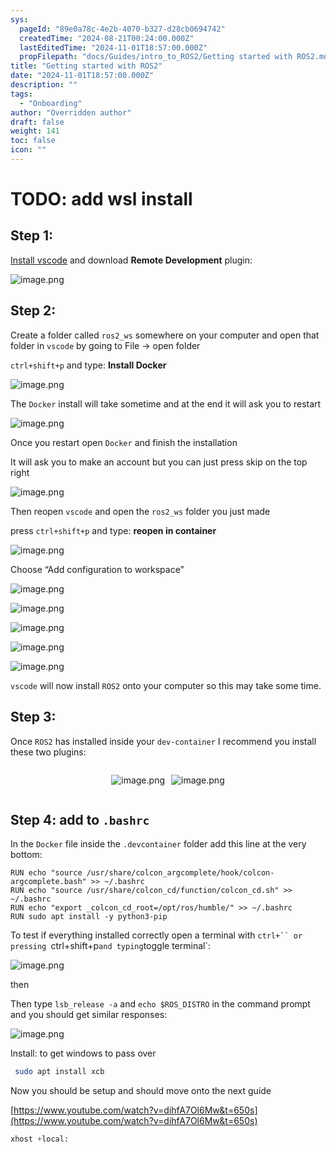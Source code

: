 ```yaml
---
sys:
  pageId: "89e0a78c-4e2b-4070-b327-d28cb0694742"
  createdTime: "2024-08-21T00:24:00.000Z"
  lastEditedTime: "2024-11-01T18:57:00.000Z"
  propFilepath: "docs/Guides/intro_to_ROS2/Getting started with ROS2.md"
title: "Getting started with ROS2"
date: "2024-11-01T18:57:00.000Z"
description: ""
tags:
  - "Onboarding"
author: "Overridden author"
draft: false
weight: 141
toc: false
icon: ""
---
```


# TODO: add wsl install

## Step 1:

[Install vscode](https://code.visualstudio.com/download) and download **Remote Development** plugin:

![image.png](https://prod-files-secure.s3.us-west-2.amazonaws.com/d518164a-d88e-44d1-a4ee-3adb3bd8bce0/efb52993-1881-4a40-b95e-6f020334f022/image.png?X-Amz-Algorithm=AWS4-HMAC-SHA256&X-Amz-Content-Sha256=UNSIGNED-PAYLOAD&X-Amz-Credential=ASIAZI2LB466VOM3CJKC%2F20250326%2Fus-west-2%2Fs3%2Faws4_request&X-Amz-Date=20250326T170759Z&X-Amz-Expires=3600&X-Amz-Security-Token=IQoJb3JpZ2luX2VjEMn%2F%2F%2F%2F%2F%2F%2F%2F%2F%2FwEaCXVzLXdlc3QtMiJIMEYCIQDyMjANF7bBeiPIEBai3jmexA%2BLmp2PRyNiVPu1Ma06GAIhAOC2NF3kRj8uZ5TsyTRWCw7e6QgQ1I4Gxs8p6jfYSwFoKv8DCDIQABoMNjM3NDIzMTgzODA1IgzVdFmAxtOQJEsm62Eq3AMXokBLYBm6e0MRDkQSYxoTW4HIki9ddRYHZU%2Fq5hoANwp6lck0%2B5WzuTD9kUc12cFUhTqMXqmT3kw0NC6Lkss174pBJoTTt5bFB9yeWb9LpVaLjtjGlueIVMyJJyC%2Bxq7GQkk9N9sOnWOBKzNA%2F1KCecpaiG%2BHxnBfUJujWqXg7mdFoWQ%2BBC%2B4sX%2BNDfdJrb4L6Ca2b4muj%2BQVhKotliT89xBWTdpAlgYG3TtRKyYiGJsPVVcOWkPKmNwcv8D318ocrAABiwrhNDSafwgL4ozwpB7KRKLqqKdyCkgJRE9B%2Bh0Y2NlSYv7vUhX65cejLwGnXh3pL4JX6c4LtARNbD6nGP4Cgp5ls69Xoh%2BsBPlAMPGYBp%2F0dH1ZPmt7Fcnb5D4uXJATKdRJbeBX189KDC%2BnWgXqLsGyWdDIoNwj8%2BoXiYJk2xUu6bK%2Fb1ZXCDj6pj%2B9p9exwaXiaPE7AfjmvUp7lZEkV0Jsu%2Fl4nm57XEkyZ4Uq6DrfTcyalBs0oCz9X%2FDRyJA5h16URHNaZ5AockhWR4wI2PkCpg9UnYBAfyB7KDPX6sTMwZNCZ8PpQq1ybjyjJPhahNN42aNVwGpBvUoeI2fsxVl%2BQyVBI47VRf6IFRpJlkUupIMW16RoODCd15C%2FBjqkAboA6i1dUVCayEuuoQgiDSNQa%2BCKPPjhfLKwHzXzFyMLKT2OT5nOOtViJAi8Br5DgM7a7cIZg9q8qcx%2F34bfrtz5xBeGU8QFNT%2FwsIcTG5Cdm%2FJwnjYADffah2opfBpCoVF7%2F%2BF9kuAyRd2easAyV%2F9wS3qGaTN0orISxYLqb7rw7Ca5VBChJbhG5fwDP%2FZ%2FT7osws%2BzaHnVVx0SAlHAKUS3B4Z%2B&X-Amz-Signature=1fc14455e3d4a303369c2d7bdc037ce56b192d8c47a0842b202aaa3fe9756ba0&X-Amz-SignedHeaders=host&x-id=GetObject)

## Step 2:

Create a folder called `ros2_ws` somewhere on your computer and open that folder in `vscode` by going to File → open folder 

`ctrl+shift+p` and type: **Install Docker**

![image.png](https://prod-files-secure.s3.us-west-2.amazonaws.com/d518164a-d88e-44d1-a4ee-3adb3bd8bce0/2269dc0e-1cd5-47ff-bceb-c04ad9b2eab0/image.png?X-Amz-Algorithm=AWS4-HMAC-SHA256&X-Amz-Content-Sha256=UNSIGNED-PAYLOAD&X-Amz-Credential=ASIAZI2LB466VOM3CJKC%2F20250326%2Fus-west-2%2Fs3%2Faws4_request&X-Amz-Date=20250326T170759Z&X-Amz-Expires=3600&X-Amz-Security-Token=IQoJb3JpZ2luX2VjEMn%2F%2F%2F%2F%2F%2F%2F%2F%2F%2FwEaCXVzLXdlc3QtMiJIMEYCIQDyMjANF7bBeiPIEBai3jmexA%2BLmp2PRyNiVPu1Ma06GAIhAOC2NF3kRj8uZ5TsyTRWCw7e6QgQ1I4Gxs8p6jfYSwFoKv8DCDIQABoMNjM3NDIzMTgzODA1IgzVdFmAxtOQJEsm62Eq3AMXokBLYBm6e0MRDkQSYxoTW4HIki9ddRYHZU%2Fq5hoANwp6lck0%2B5WzuTD9kUc12cFUhTqMXqmT3kw0NC6Lkss174pBJoTTt5bFB9yeWb9LpVaLjtjGlueIVMyJJyC%2Bxq7GQkk9N9sOnWOBKzNA%2F1KCecpaiG%2BHxnBfUJujWqXg7mdFoWQ%2BBC%2B4sX%2BNDfdJrb4L6Ca2b4muj%2BQVhKotliT89xBWTdpAlgYG3TtRKyYiGJsPVVcOWkPKmNwcv8D318ocrAABiwrhNDSafwgL4ozwpB7KRKLqqKdyCkgJRE9B%2Bh0Y2NlSYv7vUhX65cejLwGnXh3pL4JX6c4LtARNbD6nGP4Cgp5ls69Xoh%2BsBPlAMPGYBp%2F0dH1ZPmt7Fcnb5D4uXJATKdRJbeBX189KDC%2BnWgXqLsGyWdDIoNwj8%2BoXiYJk2xUu6bK%2Fb1ZXCDj6pj%2B9p9exwaXiaPE7AfjmvUp7lZEkV0Jsu%2Fl4nm57XEkyZ4Uq6DrfTcyalBs0oCz9X%2FDRyJA5h16URHNaZ5AockhWR4wI2PkCpg9UnYBAfyB7KDPX6sTMwZNCZ8PpQq1ybjyjJPhahNN42aNVwGpBvUoeI2fsxVl%2BQyVBI47VRf6IFRpJlkUupIMW16RoODCd15C%2FBjqkAboA6i1dUVCayEuuoQgiDSNQa%2BCKPPjhfLKwHzXzFyMLKT2OT5nOOtViJAi8Br5DgM7a7cIZg9q8qcx%2F34bfrtz5xBeGU8QFNT%2FwsIcTG5Cdm%2FJwnjYADffah2opfBpCoVF7%2F%2BF9kuAyRd2easAyV%2F9wS3qGaTN0orISxYLqb7rw7Ca5VBChJbhG5fwDP%2FZ%2FT7osws%2BzaHnVVx0SAlHAKUS3B4Z%2B&X-Amz-Signature=093f07433bdd51ceb7b48158d32afe2baca88dd69434d8b319c997f3b755e17c&X-Amz-SignedHeaders=host&x-id=GetObject)

The `Docker` install will take sometime and at the end it will ask you to restart

![image.png](https://prod-files-secure.s3.us-west-2.amazonaws.com/d518164a-d88e-44d1-a4ee-3adb3bd8bce0/ed233f78-be33-4b1f-b89c-9c346c0e961e/image.png?X-Amz-Algorithm=AWS4-HMAC-SHA256&X-Amz-Content-Sha256=UNSIGNED-PAYLOAD&X-Amz-Credential=ASIAZI2LB466VOM3CJKC%2F20250326%2Fus-west-2%2Fs3%2Faws4_request&X-Amz-Date=20250326T170759Z&X-Amz-Expires=3600&X-Amz-Security-Token=IQoJb3JpZ2luX2VjEMn%2F%2F%2F%2F%2F%2F%2F%2F%2F%2FwEaCXVzLXdlc3QtMiJIMEYCIQDyMjANF7bBeiPIEBai3jmexA%2BLmp2PRyNiVPu1Ma06GAIhAOC2NF3kRj8uZ5TsyTRWCw7e6QgQ1I4Gxs8p6jfYSwFoKv8DCDIQABoMNjM3NDIzMTgzODA1IgzVdFmAxtOQJEsm62Eq3AMXokBLYBm6e0MRDkQSYxoTW4HIki9ddRYHZU%2Fq5hoANwp6lck0%2B5WzuTD9kUc12cFUhTqMXqmT3kw0NC6Lkss174pBJoTTt5bFB9yeWb9LpVaLjtjGlueIVMyJJyC%2Bxq7GQkk9N9sOnWOBKzNA%2F1KCecpaiG%2BHxnBfUJujWqXg7mdFoWQ%2BBC%2B4sX%2BNDfdJrb4L6Ca2b4muj%2BQVhKotliT89xBWTdpAlgYG3TtRKyYiGJsPVVcOWkPKmNwcv8D318ocrAABiwrhNDSafwgL4ozwpB7KRKLqqKdyCkgJRE9B%2Bh0Y2NlSYv7vUhX65cejLwGnXh3pL4JX6c4LtARNbD6nGP4Cgp5ls69Xoh%2BsBPlAMPGYBp%2F0dH1ZPmt7Fcnb5D4uXJATKdRJbeBX189KDC%2BnWgXqLsGyWdDIoNwj8%2BoXiYJk2xUu6bK%2Fb1ZXCDj6pj%2B9p9exwaXiaPE7AfjmvUp7lZEkV0Jsu%2Fl4nm57XEkyZ4Uq6DrfTcyalBs0oCz9X%2FDRyJA5h16URHNaZ5AockhWR4wI2PkCpg9UnYBAfyB7KDPX6sTMwZNCZ8PpQq1ybjyjJPhahNN42aNVwGpBvUoeI2fsxVl%2BQyVBI47VRf6IFRpJlkUupIMW16RoODCd15C%2FBjqkAboA6i1dUVCayEuuoQgiDSNQa%2BCKPPjhfLKwHzXzFyMLKT2OT5nOOtViJAi8Br5DgM7a7cIZg9q8qcx%2F34bfrtz5xBeGU8QFNT%2FwsIcTG5Cdm%2FJwnjYADffah2opfBpCoVF7%2F%2BF9kuAyRd2easAyV%2F9wS3qGaTN0orISxYLqb7rw7Ca5VBChJbhG5fwDP%2FZ%2FT7osws%2BzaHnVVx0SAlHAKUS3B4Z%2B&X-Amz-Signature=b57be7eb0e3fe0b89ca1a1d3e01b5c9c6a2cf3e12d0425efa13b96ca492105f1&X-Amz-SignedHeaders=host&x-id=GetObject)

Once you restart open `Docker` and finish the installation

It will ask you to make an account but you can just press skip on the top right

![image.png](https://prod-files-secure.s3.us-west-2.amazonaws.com/d518164a-d88e-44d1-a4ee-3adb3bd8bce0/21010ad9-1659-4fd9-9f59-9932a09b2a3d/image.png?X-Amz-Algorithm=AWS4-HMAC-SHA256&X-Amz-Content-Sha256=UNSIGNED-PAYLOAD&X-Amz-Credential=ASIAZI2LB466VOM3CJKC%2F20250326%2Fus-west-2%2Fs3%2Faws4_request&X-Amz-Date=20250326T170759Z&X-Amz-Expires=3600&X-Amz-Security-Token=IQoJb3JpZ2luX2VjEMn%2F%2F%2F%2F%2F%2F%2F%2F%2F%2FwEaCXVzLXdlc3QtMiJIMEYCIQDyMjANF7bBeiPIEBai3jmexA%2BLmp2PRyNiVPu1Ma06GAIhAOC2NF3kRj8uZ5TsyTRWCw7e6QgQ1I4Gxs8p6jfYSwFoKv8DCDIQABoMNjM3NDIzMTgzODA1IgzVdFmAxtOQJEsm62Eq3AMXokBLYBm6e0MRDkQSYxoTW4HIki9ddRYHZU%2Fq5hoANwp6lck0%2B5WzuTD9kUc12cFUhTqMXqmT3kw0NC6Lkss174pBJoTTt5bFB9yeWb9LpVaLjtjGlueIVMyJJyC%2Bxq7GQkk9N9sOnWOBKzNA%2F1KCecpaiG%2BHxnBfUJujWqXg7mdFoWQ%2BBC%2B4sX%2BNDfdJrb4L6Ca2b4muj%2BQVhKotliT89xBWTdpAlgYG3TtRKyYiGJsPVVcOWkPKmNwcv8D318ocrAABiwrhNDSafwgL4ozwpB7KRKLqqKdyCkgJRE9B%2Bh0Y2NlSYv7vUhX65cejLwGnXh3pL4JX6c4LtARNbD6nGP4Cgp5ls69Xoh%2BsBPlAMPGYBp%2F0dH1ZPmt7Fcnb5D4uXJATKdRJbeBX189KDC%2BnWgXqLsGyWdDIoNwj8%2BoXiYJk2xUu6bK%2Fb1ZXCDj6pj%2B9p9exwaXiaPE7AfjmvUp7lZEkV0Jsu%2Fl4nm57XEkyZ4Uq6DrfTcyalBs0oCz9X%2FDRyJA5h16URHNaZ5AockhWR4wI2PkCpg9UnYBAfyB7KDPX6sTMwZNCZ8PpQq1ybjyjJPhahNN42aNVwGpBvUoeI2fsxVl%2BQyVBI47VRf6IFRpJlkUupIMW16RoODCd15C%2FBjqkAboA6i1dUVCayEuuoQgiDSNQa%2BCKPPjhfLKwHzXzFyMLKT2OT5nOOtViJAi8Br5DgM7a7cIZg9q8qcx%2F34bfrtz5xBeGU8QFNT%2FwsIcTG5Cdm%2FJwnjYADffah2opfBpCoVF7%2F%2BF9kuAyRd2easAyV%2F9wS3qGaTN0orISxYLqb7rw7Ca5VBChJbhG5fwDP%2FZ%2FT7osws%2BzaHnVVx0SAlHAKUS3B4Z%2B&X-Amz-Signature=5e90d8a3b5fe74ea1e7aeb752ad6515abf6097623d86ad3a2cc013f7c6d9d298&X-Amz-SignedHeaders=host&x-id=GetObject)

Then reopen `vscode` and open the `ros2_ws` folder you just made

press `ctrl+shift+p` and type: **reopen in container**

![image.png](https://prod-files-secure.s3.us-west-2.amazonaws.com/d518164a-d88e-44d1-a4ee-3adb3bd8bce0/4e93b8c2-41ad-488c-8095-c74205196118/image.png?X-Amz-Algorithm=AWS4-HMAC-SHA256&X-Amz-Content-Sha256=UNSIGNED-PAYLOAD&X-Amz-Credential=ASIAZI2LB466VOM3CJKC%2F20250326%2Fus-west-2%2Fs3%2Faws4_request&X-Amz-Date=20250326T170759Z&X-Amz-Expires=3600&X-Amz-Security-Token=IQoJb3JpZ2luX2VjEMn%2F%2F%2F%2F%2F%2F%2F%2F%2F%2FwEaCXVzLXdlc3QtMiJIMEYCIQDyMjANF7bBeiPIEBai3jmexA%2BLmp2PRyNiVPu1Ma06GAIhAOC2NF3kRj8uZ5TsyTRWCw7e6QgQ1I4Gxs8p6jfYSwFoKv8DCDIQABoMNjM3NDIzMTgzODA1IgzVdFmAxtOQJEsm62Eq3AMXokBLYBm6e0MRDkQSYxoTW4HIki9ddRYHZU%2Fq5hoANwp6lck0%2B5WzuTD9kUc12cFUhTqMXqmT3kw0NC6Lkss174pBJoTTt5bFB9yeWb9LpVaLjtjGlueIVMyJJyC%2Bxq7GQkk9N9sOnWOBKzNA%2F1KCecpaiG%2BHxnBfUJujWqXg7mdFoWQ%2BBC%2B4sX%2BNDfdJrb4L6Ca2b4muj%2BQVhKotliT89xBWTdpAlgYG3TtRKyYiGJsPVVcOWkPKmNwcv8D318ocrAABiwrhNDSafwgL4ozwpB7KRKLqqKdyCkgJRE9B%2Bh0Y2NlSYv7vUhX65cejLwGnXh3pL4JX6c4LtARNbD6nGP4Cgp5ls69Xoh%2BsBPlAMPGYBp%2F0dH1ZPmt7Fcnb5D4uXJATKdRJbeBX189KDC%2BnWgXqLsGyWdDIoNwj8%2BoXiYJk2xUu6bK%2Fb1ZXCDj6pj%2B9p9exwaXiaPE7AfjmvUp7lZEkV0Jsu%2Fl4nm57XEkyZ4Uq6DrfTcyalBs0oCz9X%2FDRyJA5h16URHNaZ5AockhWR4wI2PkCpg9UnYBAfyB7KDPX6sTMwZNCZ8PpQq1ybjyjJPhahNN42aNVwGpBvUoeI2fsxVl%2BQyVBI47VRf6IFRpJlkUupIMW16RoODCd15C%2FBjqkAboA6i1dUVCayEuuoQgiDSNQa%2BCKPPjhfLKwHzXzFyMLKT2OT5nOOtViJAi8Br5DgM7a7cIZg9q8qcx%2F34bfrtz5xBeGU8QFNT%2FwsIcTG5Cdm%2FJwnjYADffah2opfBpCoVF7%2F%2BF9kuAyRd2easAyV%2F9wS3qGaTN0orISxYLqb7rw7Ca5VBChJbhG5fwDP%2FZ%2FT7osws%2BzaHnVVx0SAlHAKUS3B4Z%2B&X-Amz-Signature=d932c362b44639369c091a09e411a2c738e8f09cee72ac0fe2445bb448cf35c0&X-Amz-SignedHeaders=host&x-id=GetObject)

Choose “Add configuration to workspace”

![image.png](https://prod-files-secure.s3.us-west-2.amazonaws.com/d518164a-d88e-44d1-a4ee-3adb3bd8bce0/9560b282-5060-4989-ba37-97e7b2c22476/image.png?X-Amz-Algorithm=AWS4-HMAC-SHA256&X-Amz-Content-Sha256=UNSIGNED-PAYLOAD&X-Amz-Credential=ASIAZI2LB466VOM3CJKC%2F20250326%2Fus-west-2%2Fs3%2Faws4_request&X-Amz-Date=20250326T170759Z&X-Amz-Expires=3600&X-Amz-Security-Token=IQoJb3JpZ2luX2VjEMn%2F%2F%2F%2F%2F%2F%2F%2F%2F%2FwEaCXVzLXdlc3QtMiJIMEYCIQDyMjANF7bBeiPIEBai3jmexA%2BLmp2PRyNiVPu1Ma06GAIhAOC2NF3kRj8uZ5TsyTRWCw7e6QgQ1I4Gxs8p6jfYSwFoKv8DCDIQABoMNjM3NDIzMTgzODA1IgzVdFmAxtOQJEsm62Eq3AMXokBLYBm6e0MRDkQSYxoTW4HIki9ddRYHZU%2Fq5hoANwp6lck0%2B5WzuTD9kUc12cFUhTqMXqmT3kw0NC6Lkss174pBJoTTt5bFB9yeWb9LpVaLjtjGlueIVMyJJyC%2Bxq7GQkk9N9sOnWOBKzNA%2F1KCecpaiG%2BHxnBfUJujWqXg7mdFoWQ%2BBC%2B4sX%2BNDfdJrb4L6Ca2b4muj%2BQVhKotliT89xBWTdpAlgYG3TtRKyYiGJsPVVcOWkPKmNwcv8D318ocrAABiwrhNDSafwgL4ozwpB7KRKLqqKdyCkgJRE9B%2Bh0Y2NlSYv7vUhX65cejLwGnXh3pL4JX6c4LtARNbD6nGP4Cgp5ls69Xoh%2BsBPlAMPGYBp%2F0dH1ZPmt7Fcnb5D4uXJATKdRJbeBX189KDC%2BnWgXqLsGyWdDIoNwj8%2BoXiYJk2xUu6bK%2Fb1ZXCDj6pj%2B9p9exwaXiaPE7AfjmvUp7lZEkV0Jsu%2Fl4nm57XEkyZ4Uq6DrfTcyalBs0oCz9X%2FDRyJA5h16URHNaZ5AockhWR4wI2PkCpg9UnYBAfyB7KDPX6sTMwZNCZ8PpQq1ybjyjJPhahNN42aNVwGpBvUoeI2fsxVl%2BQyVBI47VRf6IFRpJlkUupIMW16RoODCd15C%2FBjqkAboA6i1dUVCayEuuoQgiDSNQa%2BCKPPjhfLKwHzXzFyMLKT2OT5nOOtViJAi8Br5DgM7a7cIZg9q8qcx%2F34bfrtz5xBeGU8QFNT%2FwsIcTG5Cdm%2FJwnjYADffah2opfBpCoVF7%2F%2BF9kuAyRd2easAyV%2F9wS3qGaTN0orISxYLqb7rw7Ca5VBChJbhG5fwDP%2FZ%2FT7osws%2BzaHnVVx0SAlHAKUS3B4Z%2B&X-Amz-Signature=e9c91ac31e123fde9cbf6d6e5a58c9157a37d2e280976d31b452bd926318d5b3&X-Amz-SignedHeaders=host&x-id=GetObject)

![image.png](https://prod-files-secure.s3.us-west-2.amazonaws.com/d518164a-d88e-44d1-a4ee-3adb3bd8bce0/2ee63f81-886b-48e8-a553-dc6e5eac99e4/image.png?X-Amz-Algorithm=AWS4-HMAC-SHA256&X-Amz-Content-Sha256=UNSIGNED-PAYLOAD&X-Amz-Credential=ASIAZI2LB466VOM3CJKC%2F20250326%2Fus-west-2%2Fs3%2Faws4_request&X-Amz-Date=20250326T170759Z&X-Amz-Expires=3600&X-Amz-Security-Token=IQoJb3JpZ2luX2VjEMn%2F%2F%2F%2F%2F%2F%2F%2F%2F%2FwEaCXVzLXdlc3QtMiJIMEYCIQDyMjANF7bBeiPIEBai3jmexA%2BLmp2PRyNiVPu1Ma06GAIhAOC2NF3kRj8uZ5TsyTRWCw7e6QgQ1I4Gxs8p6jfYSwFoKv8DCDIQABoMNjM3NDIzMTgzODA1IgzVdFmAxtOQJEsm62Eq3AMXokBLYBm6e0MRDkQSYxoTW4HIki9ddRYHZU%2Fq5hoANwp6lck0%2B5WzuTD9kUc12cFUhTqMXqmT3kw0NC6Lkss174pBJoTTt5bFB9yeWb9LpVaLjtjGlueIVMyJJyC%2Bxq7GQkk9N9sOnWOBKzNA%2F1KCecpaiG%2BHxnBfUJujWqXg7mdFoWQ%2BBC%2B4sX%2BNDfdJrb4L6Ca2b4muj%2BQVhKotliT89xBWTdpAlgYG3TtRKyYiGJsPVVcOWkPKmNwcv8D318ocrAABiwrhNDSafwgL4ozwpB7KRKLqqKdyCkgJRE9B%2Bh0Y2NlSYv7vUhX65cejLwGnXh3pL4JX6c4LtARNbD6nGP4Cgp5ls69Xoh%2BsBPlAMPGYBp%2F0dH1ZPmt7Fcnb5D4uXJATKdRJbeBX189KDC%2BnWgXqLsGyWdDIoNwj8%2BoXiYJk2xUu6bK%2Fb1ZXCDj6pj%2B9p9exwaXiaPE7AfjmvUp7lZEkV0Jsu%2Fl4nm57XEkyZ4Uq6DrfTcyalBs0oCz9X%2FDRyJA5h16URHNaZ5AockhWR4wI2PkCpg9UnYBAfyB7KDPX6sTMwZNCZ8PpQq1ybjyjJPhahNN42aNVwGpBvUoeI2fsxVl%2BQyVBI47VRf6IFRpJlkUupIMW16RoODCd15C%2FBjqkAboA6i1dUVCayEuuoQgiDSNQa%2BCKPPjhfLKwHzXzFyMLKT2OT5nOOtViJAi8Br5DgM7a7cIZg9q8qcx%2F34bfrtz5xBeGU8QFNT%2FwsIcTG5Cdm%2FJwnjYADffah2opfBpCoVF7%2F%2BF9kuAyRd2easAyV%2F9wS3qGaTN0orISxYLqb7rw7Ca5VBChJbhG5fwDP%2FZ%2FT7osws%2BzaHnVVx0SAlHAKUS3B4Z%2B&X-Amz-Signature=1104b3dcd5eebed2436e8a9e250234d5bf4714c360c0cd7654242772792d8bf2&X-Amz-SignedHeaders=host&x-id=GetObject)

![image.png](https://prod-files-secure.s3.us-west-2.amazonaws.com/d518164a-d88e-44d1-a4ee-3adb3bd8bce0/ae1580b2-b048-407e-aed9-b584224a7a04/image.png?X-Amz-Algorithm=AWS4-HMAC-SHA256&X-Amz-Content-Sha256=UNSIGNED-PAYLOAD&X-Amz-Credential=ASIAZI2LB466VOM3CJKC%2F20250326%2Fus-west-2%2Fs3%2Faws4_request&X-Amz-Date=20250326T170759Z&X-Amz-Expires=3600&X-Amz-Security-Token=IQoJb3JpZ2luX2VjEMn%2F%2F%2F%2F%2F%2F%2F%2F%2F%2FwEaCXVzLXdlc3QtMiJIMEYCIQDyMjANF7bBeiPIEBai3jmexA%2BLmp2PRyNiVPu1Ma06GAIhAOC2NF3kRj8uZ5TsyTRWCw7e6QgQ1I4Gxs8p6jfYSwFoKv8DCDIQABoMNjM3NDIzMTgzODA1IgzVdFmAxtOQJEsm62Eq3AMXokBLYBm6e0MRDkQSYxoTW4HIki9ddRYHZU%2Fq5hoANwp6lck0%2B5WzuTD9kUc12cFUhTqMXqmT3kw0NC6Lkss174pBJoTTt5bFB9yeWb9LpVaLjtjGlueIVMyJJyC%2Bxq7GQkk9N9sOnWOBKzNA%2F1KCecpaiG%2BHxnBfUJujWqXg7mdFoWQ%2BBC%2B4sX%2BNDfdJrb4L6Ca2b4muj%2BQVhKotliT89xBWTdpAlgYG3TtRKyYiGJsPVVcOWkPKmNwcv8D318ocrAABiwrhNDSafwgL4ozwpB7KRKLqqKdyCkgJRE9B%2Bh0Y2NlSYv7vUhX65cejLwGnXh3pL4JX6c4LtARNbD6nGP4Cgp5ls69Xoh%2BsBPlAMPGYBp%2F0dH1ZPmt7Fcnb5D4uXJATKdRJbeBX189KDC%2BnWgXqLsGyWdDIoNwj8%2BoXiYJk2xUu6bK%2Fb1ZXCDj6pj%2B9p9exwaXiaPE7AfjmvUp7lZEkV0Jsu%2Fl4nm57XEkyZ4Uq6DrfTcyalBs0oCz9X%2FDRyJA5h16URHNaZ5AockhWR4wI2PkCpg9UnYBAfyB7KDPX6sTMwZNCZ8PpQq1ybjyjJPhahNN42aNVwGpBvUoeI2fsxVl%2BQyVBI47VRf6IFRpJlkUupIMW16RoODCd15C%2FBjqkAboA6i1dUVCayEuuoQgiDSNQa%2BCKPPjhfLKwHzXzFyMLKT2OT5nOOtViJAi8Br5DgM7a7cIZg9q8qcx%2F34bfrtz5xBeGU8QFNT%2FwsIcTG5Cdm%2FJwnjYADffah2opfBpCoVF7%2F%2BF9kuAyRd2easAyV%2F9wS3qGaTN0orISxYLqb7rw7Ca5VBChJbhG5fwDP%2FZ%2FT7osws%2BzaHnVVx0SAlHAKUS3B4Z%2B&X-Amz-Signature=ad908cc25379f8b967a12375ecea2ea73c75178627b879dc7ffcc55ec42f5cff&X-Amz-SignedHeaders=host&x-id=GetObject)

![image.png](https://prod-files-secure.s3.us-west-2.amazonaws.com/d518164a-d88e-44d1-a4ee-3adb3bd8bce0/53255b28-f75e-430f-b9e3-c0ac8577e42b/image.png?X-Amz-Algorithm=AWS4-HMAC-SHA256&X-Amz-Content-Sha256=UNSIGNED-PAYLOAD&X-Amz-Credential=ASIAZI2LB466VOM3CJKC%2F20250326%2Fus-west-2%2Fs3%2Faws4_request&X-Amz-Date=20250326T170759Z&X-Amz-Expires=3600&X-Amz-Security-Token=IQoJb3JpZ2luX2VjEMn%2F%2F%2F%2F%2F%2F%2F%2F%2F%2FwEaCXVzLXdlc3QtMiJIMEYCIQDyMjANF7bBeiPIEBai3jmexA%2BLmp2PRyNiVPu1Ma06GAIhAOC2NF3kRj8uZ5TsyTRWCw7e6QgQ1I4Gxs8p6jfYSwFoKv8DCDIQABoMNjM3NDIzMTgzODA1IgzVdFmAxtOQJEsm62Eq3AMXokBLYBm6e0MRDkQSYxoTW4HIki9ddRYHZU%2Fq5hoANwp6lck0%2B5WzuTD9kUc12cFUhTqMXqmT3kw0NC6Lkss174pBJoTTt5bFB9yeWb9LpVaLjtjGlueIVMyJJyC%2Bxq7GQkk9N9sOnWOBKzNA%2F1KCecpaiG%2BHxnBfUJujWqXg7mdFoWQ%2BBC%2B4sX%2BNDfdJrb4L6Ca2b4muj%2BQVhKotliT89xBWTdpAlgYG3TtRKyYiGJsPVVcOWkPKmNwcv8D318ocrAABiwrhNDSafwgL4ozwpB7KRKLqqKdyCkgJRE9B%2Bh0Y2NlSYv7vUhX65cejLwGnXh3pL4JX6c4LtARNbD6nGP4Cgp5ls69Xoh%2BsBPlAMPGYBp%2F0dH1ZPmt7Fcnb5D4uXJATKdRJbeBX189KDC%2BnWgXqLsGyWdDIoNwj8%2BoXiYJk2xUu6bK%2Fb1ZXCDj6pj%2B9p9exwaXiaPE7AfjmvUp7lZEkV0Jsu%2Fl4nm57XEkyZ4Uq6DrfTcyalBs0oCz9X%2FDRyJA5h16URHNaZ5AockhWR4wI2PkCpg9UnYBAfyB7KDPX6sTMwZNCZ8PpQq1ybjyjJPhahNN42aNVwGpBvUoeI2fsxVl%2BQyVBI47VRf6IFRpJlkUupIMW16RoODCd15C%2FBjqkAboA6i1dUVCayEuuoQgiDSNQa%2BCKPPjhfLKwHzXzFyMLKT2OT5nOOtViJAi8Br5DgM7a7cIZg9q8qcx%2F34bfrtz5xBeGU8QFNT%2FwsIcTG5Cdm%2FJwnjYADffah2opfBpCoVF7%2F%2BF9kuAyRd2easAyV%2F9wS3qGaTN0orISxYLqb7rw7Ca5VBChJbhG5fwDP%2FZ%2FT7osws%2BzaHnVVx0SAlHAKUS3B4Z%2B&X-Amz-Signature=b1de18d2c1289cb251fbd3ed5af1b8d0c7c3d6d507906dda73e2b71360201288&X-Amz-SignedHeaders=host&x-id=GetObject)

![image.png](https://prod-files-secure.s3.us-west-2.amazonaws.com/d518164a-d88e-44d1-a4ee-3adb3bd8bce0/7c562767-5af9-4ffb-97d1-327bcdf4ee00/image.png?X-Amz-Algorithm=AWS4-HMAC-SHA256&X-Amz-Content-Sha256=UNSIGNED-PAYLOAD&X-Amz-Credential=ASIAZI2LB466VOM3CJKC%2F20250326%2Fus-west-2%2Fs3%2Faws4_request&X-Amz-Date=20250326T170759Z&X-Amz-Expires=3600&X-Amz-Security-Token=IQoJb3JpZ2luX2VjEMn%2F%2F%2F%2F%2F%2F%2F%2F%2F%2FwEaCXVzLXdlc3QtMiJIMEYCIQDyMjANF7bBeiPIEBai3jmexA%2BLmp2PRyNiVPu1Ma06GAIhAOC2NF3kRj8uZ5TsyTRWCw7e6QgQ1I4Gxs8p6jfYSwFoKv8DCDIQABoMNjM3NDIzMTgzODA1IgzVdFmAxtOQJEsm62Eq3AMXokBLYBm6e0MRDkQSYxoTW4HIki9ddRYHZU%2Fq5hoANwp6lck0%2B5WzuTD9kUc12cFUhTqMXqmT3kw0NC6Lkss174pBJoTTt5bFB9yeWb9LpVaLjtjGlueIVMyJJyC%2Bxq7GQkk9N9sOnWOBKzNA%2F1KCecpaiG%2BHxnBfUJujWqXg7mdFoWQ%2BBC%2B4sX%2BNDfdJrb4L6Ca2b4muj%2BQVhKotliT89xBWTdpAlgYG3TtRKyYiGJsPVVcOWkPKmNwcv8D318ocrAABiwrhNDSafwgL4ozwpB7KRKLqqKdyCkgJRE9B%2Bh0Y2NlSYv7vUhX65cejLwGnXh3pL4JX6c4LtARNbD6nGP4Cgp5ls69Xoh%2BsBPlAMPGYBp%2F0dH1ZPmt7Fcnb5D4uXJATKdRJbeBX189KDC%2BnWgXqLsGyWdDIoNwj8%2BoXiYJk2xUu6bK%2Fb1ZXCDj6pj%2B9p9exwaXiaPE7AfjmvUp7lZEkV0Jsu%2Fl4nm57XEkyZ4Uq6DrfTcyalBs0oCz9X%2FDRyJA5h16URHNaZ5AockhWR4wI2PkCpg9UnYBAfyB7KDPX6sTMwZNCZ8PpQq1ybjyjJPhahNN42aNVwGpBvUoeI2fsxVl%2BQyVBI47VRf6IFRpJlkUupIMW16RoODCd15C%2FBjqkAboA6i1dUVCayEuuoQgiDSNQa%2BCKPPjhfLKwHzXzFyMLKT2OT5nOOtViJAi8Br5DgM7a7cIZg9q8qcx%2F34bfrtz5xBeGU8QFNT%2FwsIcTG5Cdm%2FJwnjYADffah2opfBpCoVF7%2F%2BF9kuAyRd2easAyV%2F9wS3qGaTN0orISxYLqb7rw7Ca5VBChJbhG5fwDP%2FZ%2FT7osws%2BzaHnVVx0SAlHAKUS3B4Z%2B&X-Amz-Signature=f70abdecd774cb6a9dd9ac55bd87155372bb28fb9753d77031d5215748a9f08c&X-Amz-SignedHeaders=host&x-id=GetObject)

`vscode` will now install `ROS2` onto your computer so this may take some time.

## Step 3:

Once `ROS2` has installed inside your `dev-container` I recommend you install these two plugins:

<div style="display: flex;flex-direction: row; column-gap:10px; max-width: 630px;justify-content: center;">
<div>

![image.png](https://prod-files-secure.s3.us-west-2.amazonaws.com/d518164a-d88e-44d1-a4ee-3adb3bd8bce0/3fc3d550-5a54-4ba1-ba6b-faa01cdb7369/image.png?X-Amz-Algorithm=AWS4-HMAC-SHA256&X-Amz-Content-Sha256=UNSIGNED-PAYLOAD&X-Amz-Credential=ASIAZI2LB46627D4XH3M%2F20250326%2Fus-west-2%2Fs3%2Faws4_request&X-Amz-Date=20250326T170800Z&X-Amz-Expires=3600&X-Amz-Security-Token=IQoJb3JpZ2luX2VjEMn%2F%2F%2F%2F%2F%2F%2F%2F%2F%2FwEaCXVzLXdlc3QtMiJGMEQCIC6X28SmtioEPEAbUVdfF0W1lK%2Bb%2F2eiO%2B0%2BeNhomGGnAiBTHINiN%2B7IfLDSvmL%2FpSDL%2BCLxe71v9weh910Gh7y5cCr%2FAwgyEAAaDDYzNzQyMzE4MzgwNSIMeFQkGqqXrz7PXKyDKtwD8EAVAbILx1DtLu8ukyRttgiV%2FV2FxiPnrD4SX8tFtzA3Ijz8TFbzpuCcL3XOo4tOySybKTV9Qi%2B3rfS4Ss%2BEo0gQUXych2NwbI8cgT%2Fzy9nujTGWBIT9K6OPreT1knCHw13MTJ%2BF2wqZPBGRCUataO8XW2JVTU%2FqdCDJ0u6UHiimiQ7IefYH9QTL1JQMUd4WjII%2BSb5wolk%2BvFQ8rgRPG9ZT37%2BTESORVy9%2F4KocPTuMHQpOnFyzSLEBs72txVdcuIE7UF9ackilK7oWjA9aYMzWsmfS4Z%2B8jjBi2%2F5IXz98TtBE35doeEUWrZDJhS0ZafNQc8E%2FTpt59HP3Q2V0wdugMPpT7ZXAuM0H5D9XdKrisjZopr2lz6ZvEFjBs%2B1Xk%2FulZawR%2BMIzv8BAdTvMLJTNeSKN3gGt%2FN0v7yKQEqLOSCfiiUUkGrLfW2Usx2EZkuNdmCsAiz4OtmGGB88jRpPRmoQBmWqcSHePjmm7StN2EjBIttoDpfvwwwpJE5ZfxYHSD6siJ2DeOZnZamVa7HtBfgliDF%2BNfIgQIZT6Ab7CC5OxpDTpl8zBkuE1fsjbWl3M0r3zxkOahcateB4dMGp19jBfBYV1rtW%2BdwOtIaaIaNRHa4q01NljQ5owoteQvwY6pgFWvAWf4Ts69Rj2grAKpfHwz4CgEuq9NlOStwhgdndLinNTEyVAtandLdwr1TI183LCPwJxDG3MwLnZ7oN9DpBwO88CyHB2ytmgazRsx%2FPbjGEHURA%2BJLN1rfos8Ojs8BWKLAuTSZ%2B75TBXqNU9x6qIvs2SdpYrf8W1E0LL18gBzNTzfyqRIe2sMIB96gbgyo5uEAHgzsjPTOU6Aor%2FD0y64thdWvQ2&X-Amz-Signature=3042e3c2662c640fa4c06a5f50272f5f87fb7113accb1f49d8b682fc4755e500&X-Amz-SignedHeaders=host&x-id=GetObject)

</div>
<div>

![image.png](https://prod-files-secure.s3.us-west-2.amazonaws.com/d518164a-d88e-44d1-a4ee-3adb3bd8bce0/d994cc66-13c2-4093-a5a3-f84cf4601a82/image.png?X-Amz-Algorithm=AWS4-HMAC-SHA256&X-Amz-Content-Sha256=UNSIGNED-PAYLOAD&X-Amz-Credential=ASIAZI2LB466Z4C4CR5Z%2F20250326%2Fus-west-2%2Fs3%2Faws4_request&X-Amz-Date=20250326T170801Z&X-Amz-Expires=3600&X-Amz-Security-Token=IQoJb3JpZ2luX2VjEMn%2F%2F%2F%2F%2F%2F%2F%2F%2F%2FwEaCXVzLXdlc3QtMiJIMEYCIQDW5TzdHJfMK5GDsim5YMt5DKi8rgoTOqQ9erzvDqhE5wIhAOx9BILsBZ%2FpS3srfn5fzPrUJJsyGAyGXMv5Ywz4m09HKv8DCDIQABoMNjM3NDIzMTgzODA1IgwJ2ECudqm5RKe%2B4Fwq3ANfJdgjBARuv2q9YTpnfqOe0oRLjGU1%2BHCLZB7mZp1a7E3AQptEFfLDJjZHPZzNqxpPOVl2jY9JOHRyaQlbTRg7DCNmhhsZHyDACfs5vpnyT5zXW%2BeQqcJNXPY7TwOcTQfso4ZJGxfWbixPl%2BHs8stn59OAmQ1qdywrfNZGCtcEYKnK8c9RTifvbQWlFvlpZrMPtywkOS2YGDpRcmsZpZoBnpf9HPOcwDRrDRGgmiV3PIcoVmJdO%2BkdUxIGbadGkLyC68j9WippGpDDE2C3cNmvHEUDL2bd3ysWKTgy1bK3449BSQtloTcmfwSRTeM54ScTab%2BIDVi0yNkrw9rRyzOgifqIcpRxxAF%2B%2Fwat%2B3b1%2F8%2F7RsaNE21RUl5%2BJ0q8%2FlIyF83QDi1MA6oxo3W5e%2Fovwb7QrAGnOUB9ktBDHJ05M9yEWD2qsuoRiAcWhAxaYrdVrjne%2F1c7LX%2FnW92GfbgmlFJgeJ%2FtjiN4khV2ncNYavWMx2y%2Bg7Z2UKWp2kk0Rx0Rd6TpExZ5bFCNTwHF47J9yMzN4JDi9ZLL5Z53phJUnp%2B2hHrngPsA9o1%2B58K45O2DR6KaYARvAbDnPK%2BH8cIadqh3pMayrrQkZruiFjI9N58NZSYI6nfxcRIp7zDe15C%2FBjqkAc8iRW94nGbuhdX%2Fk0au2u11TL6jL2Exn1A69J0bihy8osL0MVQRPqNoSxnDK9qMzCL5sKbhpu9ofPPf%2BuUQysC7r%2FqLENhru4GGi3Aumc5pN9FM4%2BMUqlyCZHQHcApFZQVfGnhQPnePId6C5oulowlTOipN8NySGEI7TkNxpn4RPyZdrKGlMHTa%2F5%2F9kl7bEQvJrhRgE5x18FlHRogIJIj%2Fmrnr&X-Amz-Signature=c9fab263bd76904d698e518a9f75036f1189a1e3143e1be03ab8d46fe3d538a9&X-Amz-SignedHeaders=host&x-id=GetObject)

</div>
</div>

## Step 4: add to `.bashrc`

In the `Docker` file inside the `.devcontainer` folder add this line at the very bottom: 

```docker
RUN echo "source /usr/share/colcon_argcomplete/hook/colcon-argcomplete.bash" >> ~/.bashrc
RUN echo "source /usr/share/colcon_cd/function/colcon_cd.sh" >> ~/.bashrc
RUN echo "export _colcon_cd_root=/opt/ros/humble/" >> ~/.bashrc
RUN sudo apt install -y python3-pip 
```

To test if everything installed correctly open a terminal with `ctrl+`` or pressing `ctrl+shift+p` and typing `toggle terminal`:

![image.png](https://prod-files-secure.s3.us-west-2.amazonaws.com/d518164a-d88e-44d1-a4ee-3adb3bd8bce0/6a4943d8-b04e-4c02-9a58-775f3384d1a5/image.png?X-Amz-Algorithm=AWS4-HMAC-SHA256&X-Amz-Content-Sha256=UNSIGNED-PAYLOAD&X-Amz-Credential=ASIAZI2LB466VOM3CJKC%2F20250326%2Fus-west-2%2Fs3%2Faws4_request&X-Amz-Date=20250326T170759Z&X-Amz-Expires=3600&X-Amz-Security-Token=IQoJb3JpZ2luX2VjEMn%2F%2F%2F%2F%2F%2F%2F%2F%2F%2FwEaCXVzLXdlc3QtMiJIMEYCIQDyMjANF7bBeiPIEBai3jmexA%2BLmp2PRyNiVPu1Ma06GAIhAOC2NF3kRj8uZ5TsyTRWCw7e6QgQ1I4Gxs8p6jfYSwFoKv8DCDIQABoMNjM3NDIzMTgzODA1IgzVdFmAxtOQJEsm62Eq3AMXokBLYBm6e0MRDkQSYxoTW4HIki9ddRYHZU%2Fq5hoANwp6lck0%2B5WzuTD9kUc12cFUhTqMXqmT3kw0NC6Lkss174pBJoTTt5bFB9yeWb9LpVaLjtjGlueIVMyJJyC%2Bxq7GQkk9N9sOnWOBKzNA%2F1KCecpaiG%2BHxnBfUJujWqXg7mdFoWQ%2BBC%2B4sX%2BNDfdJrb4L6Ca2b4muj%2BQVhKotliT89xBWTdpAlgYG3TtRKyYiGJsPVVcOWkPKmNwcv8D318ocrAABiwrhNDSafwgL4ozwpB7KRKLqqKdyCkgJRE9B%2Bh0Y2NlSYv7vUhX65cejLwGnXh3pL4JX6c4LtARNbD6nGP4Cgp5ls69Xoh%2BsBPlAMPGYBp%2F0dH1ZPmt7Fcnb5D4uXJATKdRJbeBX189KDC%2BnWgXqLsGyWdDIoNwj8%2BoXiYJk2xUu6bK%2Fb1ZXCDj6pj%2B9p9exwaXiaPE7AfjmvUp7lZEkV0Jsu%2Fl4nm57XEkyZ4Uq6DrfTcyalBs0oCz9X%2FDRyJA5h16URHNaZ5AockhWR4wI2PkCpg9UnYBAfyB7KDPX6sTMwZNCZ8PpQq1ybjyjJPhahNN42aNVwGpBvUoeI2fsxVl%2BQyVBI47VRf6IFRpJlkUupIMW16RoODCd15C%2FBjqkAboA6i1dUVCayEuuoQgiDSNQa%2BCKPPjhfLKwHzXzFyMLKT2OT5nOOtViJAi8Br5DgM7a7cIZg9q8qcx%2F34bfrtz5xBeGU8QFNT%2FwsIcTG5Cdm%2FJwnjYADffah2opfBpCoVF7%2F%2BF9kuAyRd2easAyV%2F9wS3qGaTN0orISxYLqb7rw7Ca5VBChJbhG5fwDP%2FZ%2FT7osws%2BzaHnVVx0SAlHAKUS3B4Z%2B&X-Amz-Signature=f4ee99ace5cb92b84c344c98b0b5eeeddc9889c9c7ce24ceb64d5d3cc931ca29&X-Amz-SignedHeaders=host&x-id=GetObject)

then 

Then type `lsb_release -a` and `echo $ROS_DISTRO` in the command prompt and you should get similar responses:

![image.png](https://prod-files-secure.s3.us-west-2.amazonaws.com/d518164a-d88e-44d1-a4ee-3adb3bd8bce0/3e635dec-a805-4e85-8b9e-d000e5b71a4e/image.png?X-Amz-Algorithm=AWS4-HMAC-SHA256&X-Amz-Content-Sha256=UNSIGNED-PAYLOAD&X-Amz-Credential=ASIAZI2LB466VOM3CJKC%2F20250326%2Fus-west-2%2Fs3%2Faws4_request&X-Amz-Date=20250326T170759Z&X-Amz-Expires=3600&X-Amz-Security-Token=IQoJb3JpZ2luX2VjEMn%2F%2F%2F%2F%2F%2F%2F%2F%2F%2FwEaCXVzLXdlc3QtMiJIMEYCIQDyMjANF7bBeiPIEBai3jmexA%2BLmp2PRyNiVPu1Ma06GAIhAOC2NF3kRj8uZ5TsyTRWCw7e6QgQ1I4Gxs8p6jfYSwFoKv8DCDIQABoMNjM3NDIzMTgzODA1IgzVdFmAxtOQJEsm62Eq3AMXokBLYBm6e0MRDkQSYxoTW4HIki9ddRYHZU%2Fq5hoANwp6lck0%2B5WzuTD9kUc12cFUhTqMXqmT3kw0NC6Lkss174pBJoTTt5bFB9yeWb9LpVaLjtjGlueIVMyJJyC%2Bxq7GQkk9N9sOnWOBKzNA%2F1KCecpaiG%2BHxnBfUJujWqXg7mdFoWQ%2BBC%2B4sX%2BNDfdJrb4L6Ca2b4muj%2BQVhKotliT89xBWTdpAlgYG3TtRKyYiGJsPVVcOWkPKmNwcv8D318ocrAABiwrhNDSafwgL4ozwpB7KRKLqqKdyCkgJRE9B%2Bh0Y2NlSYv7vUhX65cejLwGnXh3pL4JX6c4LtARNbD6nGP4Cgp5ls69Xoh%2BsBPlAMPGYBp%2F0dH1ZPmt7Fcnb5D4uXJATKdRJbeBX189KDC%2BnWgXqLsGyWdDIoNwj8%2BoXiYJk2xUu6bK%2Fb1ZXCDj6pj%2B9p9exwaXiaPE7AfjmvUp7lZEkV0Jsu%2Fl4nm57XEkyZ4Uq6DrfTcyalBs0oCz9X%2FDRyJA5h16URHNaZ5AockhWR4wI2PkCpg9UnYBAfyB7KDPX6sTMwZNCZ8PpQq1ybjyjJPhahNN42aNVwGpBvUoeI2fsxVl%2BQyVBI47VRf6IFRpJlkUupIMW16RoODCd15C%2FBjqkAboA6i1dUVCayEuuoQgiDSNQa%2BCKPPjhfLKwHzXzFyMLKT2OT5nOOtViJAi8Br5DgM7a7cIZg9q8qcx%2F34bfrtz5xBeGU8QFNT%2FwsIcTG5Cdm%2FJwnjYADffah2opfBpCoVF7%2F%2BF9kuAyRd2easAyV%2F9wS3qGaTN0orISxYLqb7rw7Ca5VBChJbhG5fwDP%2FZ%2FT7osws%2BzaHnVVx0SAlHAKUS3B4Z%2B&X-Amz-Signature=af52d7b0d9f3b20b7782e8ab2eed83112258b32e57b7136e902c7be24895a476&X-Amz-SignedHeaders=host&x-id=GetObject)

Install:  to get windows to pass over

```bash
 sudo apt install xcb
```

Now you should be setup and should move onto the next guide 

[https://www.youtube.com/watch?v=dihfA7Ol6Mw&t=650s](https://www.youtube.com/watch?v=dihfA7Ol6Mw&t=650s)

```python
xhost +local:
```
